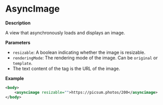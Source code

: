 # AsyncImage

**Description**

A view that asynchronously loads and displays an image.

**Parameters**

- `resizable`: A boolean indicating whether the image is resizable.
- `renderingMode`: The rendering mode of the image. Can be `original` or `template`.
- The text content of the tag is the URL of the image.

**Example**

```xml
<body>
    <asyncimage resizable="">https://picsum.photos/200</asyncimage>
</body>
```
